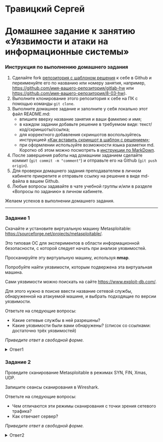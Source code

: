# Травицкий Сергей

# Домашнее задание к занятию «Уязвимости и атаки на информационные системы»

### Инструкция по выполнению домашнего задания

1. Сделайте fork [репозитория c шаблоном решения](https://github.com/netology-code/sys-pattern-homework) к себе в Github и переименуйте его по названию или номеру занятия, например, https://github.com/имя-вашего-репозитория/gitlab-hw или https://github.com/имя-вашего-репозитория/8-03-hw).
2. Выполните клонирование этого репозитория к себе на ПК с помощью команды `git clone`.
3. Выполните домашнее задание и заполните у себя локально этот файл README.md:
   - впишите вверху название занятия и ваши фамилию и имя;
   - в каждом задании добавьте решение в требуемом виде: текст/код/скриншоты/ссылка;
   - для корректного добавления скриншотов воспользуйтесь инструкцией [«Как вставить скриншот в шаблон с решением»](https://github.com/netology-code/sys-pattern-homework/blob/main/screen-instruction.md);
   - при оформлении используйте возможности языка разметки md. Коротко об этом можно посмотреть в [инструкции по MarkDown](https://github.com/netology-code/sys-pattern-homework/blob/main/md-instruction.md).
4. После завершения работы над домашним заданием сделайте коммит (`git commit -m "comment"`) и отправьте его на Github (`git push origin`).
5. Для проверки домашнего задания преподавателем в личном кабинете прикрепите и отправьте ссылку на решение в виде md-файла в вашем Github.
6. Любые вопросы задавайте в чате учебной группы и/или в разделе «Вопросы по заданию» в личном кабинете.

Желаем успехов в выполнении домашнего задания.

------

### Задание 1

Скачайте и установите виртуальную машину Metasploitable: https://sourceforge.net/projects/metasploitable/.

Это типовая ОС для экспериментов в области информационной безопасности, с которой следует начать при анализе уязвимостей.

Просканируйте эту виртуальную машину, используя **nmap**.

Попробуйте найти уязвимости, которым подвержена эта виртуальная машина.

Сами уязвимости можно поискать на сайте https://www.exploit-db.com/.

Для этого нужно в поиске ввести название сетевой службы, обнаруженной на атакуемой машине, и выбрать подходящие по версии уязвимости.

Ответьте на следующие вопросы:

- Какие сетевые службы в ней разрешены?
- Какие уязвимости были вами обнаружены? (список со ссылками: достаточно трёх уязвимостей)
  
*Приведите ответ в свободной форме.*  

<details>
<summary>Ответ1</summary>  

- Установленна Metasploitable

**Скрин**

![img](https://github.com/travickiy67/attacks-on-information-systems/blob/main/img/1.1.png)  

- Просканирована:
- `nmap -sV  192.168.0.8`  
- ` sudo nmap -sV -Pn --script vulners 192.168.0.8`    
- `nmap -S  192.168.0.8`  

- Сканирование с помощью скрипта ` sudo nmap -sV -Pn --script vulners 192.168.0.8` показало все уязвимости с сылками на описание и балами риска  

Службы:  
ftp  
ssh  
telnet  
smtp  
domain  
http  
rpcbind  
netbios-ssn  
login  
tcpwrapped  
java-rmi  
bindshell  
nfs  
mysql  
postgresql  
vnc  
irc  
ajp13  

Ссылки с сайта https://sourceforge.net/projects/metasploitable/:  

https://www.exploit-db.com/exploits/17491   

https://www.exploit-db.com/exploits/6122   

https://www.exploit-db.com/exploits/30020   

https://www.exploit-db.com/exploits/31965  

**Скрины, результат сканирования**

![img](https://github.com/travickiy67/attacks-on-information-systems/blob/main/img/1.2.png)  

![img](https://github.com/travickiy67/attacks-on-information-systems/blob/main/img/1.3.png)  

![img](https://github.com/travickiy67/attacks-on-information-systems/blob/main/img/1.4.png)  

</details>

### Задание 2

Проведите сканирование Metasploitable в режимах SYN, FIN, Xmas, UDP.

Запишите сеансы сканирования в Wireshark.

Ответьте на следующие вопросы:

- Чем отличаются эти режимы сканирования с точки зрения сетевого трафика?
- Как отвечает сервер?

*Приведите ответ в свободной форме.*

<details>
<summary>Ответ2</summary>  
 
Режим SYN.  
Эту технику часто называют сканированием с использованием полуотрытых соединений, т.к. вы не открываете полного TCP соединения.   
Вы посылаете SYN пакет, как если бы вы хотели установить реальное соединение и ждете. Ответы SYN/ACK указывают на то, что порт  
прослушивается (открыт), а RST (сброс) на то, что не прослушивается. Если после нескольких запросов не приходит никакого ответа,  
то порт помечается как фильтруемый. Порт также помечается как фильтруемый, если в ответ приходит ICMP сообщение об ошибке недостижимости.  

`sudo nmap -sS 192.168.0.8`

![img](https://github.com/travickiy67/attacks-on-information-systems/blob/main/img/2.1.png)  

![img](https://github.com/travickiy67/attacks-on-information-systems/blob/main/img/2.2.png)  

Режим FIN.  
В этом случае исследуемой системе отправляется пакет FIN. в ответ узел должен отправить пакет RST для всех закрытых портов.  
На открытые порты система игнорирует пакеты и не отправляет ответа. Данный метод срабатывает только для стека протоколов TCP/IP,  
реализованного в системе UNIX.

`sudo nmap -sF 192.168.0.8`

![img](https://github.com/travickiy67/attacks-on-information-systems/blob/main/img/3.1.png)    

![img](https://github.com/travickiy67/attacks-on-information-systems/blob/main/img/3.2.png)   

Xmas.  
При использовании данного метода на исследуемый порт отправляются пакеты FIN, URG и PUSH. в ответ система должна отправить сообщения RST для всех закрытых портов.  

`sudo nmap -sX 192.168.0.8`

![img](https://github.com/travickiy67/attacks-on-information-systems/blob/main/img/4.1.png)  

![img](https://github.com/travickiy67/attacks-on-information-systems/blob/main/img/4.2.png)  

UDP.  
На каждый порт сканируемой машины отправляется UDP-пакет без данных. Этот метод используется для определения, какие UDP-порты на сканируемом  
хосте являются открытыми.Если в ответ было получено ICMP-сообщение "порт недоступен", это означает, что порт закрыт. В противном случае предполагается,  
что сканируемый порт открыт. Этот метод считается ненадежным, В связи с тем, что протокол UDP не гарантирует доставки, точность данного метода очень сильно  
зависит от множества факторов, влияющих на использование системных и сетевых ресурсов, к тому же он очень медленный   

`sudo nmap -sU 192.168.0.8`
*Очень долгий процес*  

![img](https://github.com/travickiy67/attacks-on-information-systems/blob/main/img/5.1.png)  

![img](https://github.com/travickiy67/attacks-on-information-systems/blob/main/img/5.2.png)  

</details>

